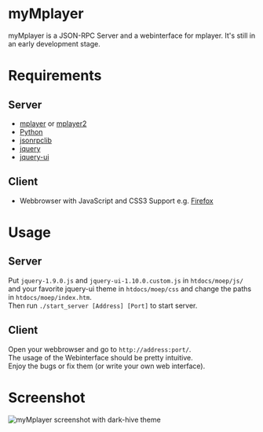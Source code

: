 myMplayer
========

myMplayer is a JSON-RPC Server and a webinterface for mplayer. It's still in an early development stage.

Requirements
============

Server
------

 * [mplayer](http://mplayerhq.hu/) or [mplayer2](http://mplayer2.org/)
 * [Python](http://www.python.org/)
 * [jsonrpclib](https://github.com/joshmarshall/jsonrpclib)
 * [jquery](http://jquery.com/)
 * [jquery-ui](http://jqueryui.com/)

Client
------

 + Webbrowser with JavaScript and CSS3 Support e.g. [Firefox](https://www.mozilla.org/firefox)


Usage
=====

Server
------

Put `jquery-1.9.0.js` and `jquery-ui-1.10.0.custom.js` in `htdocs/moep/js/` 
and your favorite jquery-ui theme in `htdocs/moep/css` and change the paths 
in `htdocs/moep/index.htm`.  
Then run `./start_server [Address] [Port]` to start server.

Client
------

Open your webbrowser and go to `http://address:port/`.  
The usage of the Webinterface should be pretty intuitive.  
Enjoy the bugs or fix them (or write your own web interface).

Screenshot
==========

![myMplayer screenshot with dark-hive theme](http://dingensundso.de/screenshots/mymplayer.jpg)
